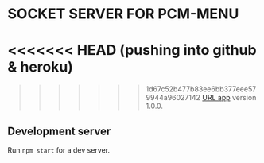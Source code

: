 # SOCKET SERVER FOR PCM-MENU
<<<<<<< HEAD
(pushing into github & heroku)
=======

>>>>>>> 1d67c52b477b83ee6bb377eee579944a96027142
[URL app](https://socket-menu.herokuapp.com/) version 1.0.0.

## Development server

Run `npm start` for a dev server.
